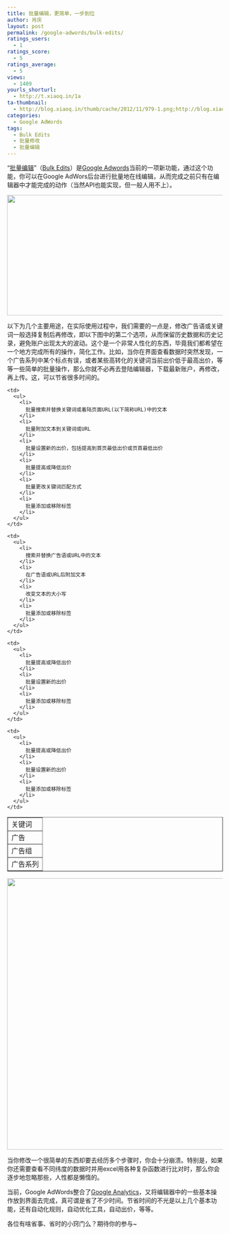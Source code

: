 ```yaml
---
title: 批量编辑，更简单，一步到位
author: 肖庆
layout: post
permalink: /google-adwords/bulk-edits/
ratings_users:
  - 1
ratings_score:
  - 5
ratings_average:
  - 5
views:
  - 1409
yourls_shorturl:
  - http://t.xiaoq.in/1a
ta-thumbnail:
  - http://blog.xiaoq.in/thumb/cache/2012/11/979-1.png;http://blog.xiaoq.in/thumb/cache/2012/11/979-2.png;
categories:
  - Google AdWords
tags:
  - Bulk Edits
  - 批量修改
  - 批量编辑
---
```

“<span class='wp_keywordlink_affiliate'><a href="http://blog.xiaoq.in/tag/%e6%89%b9%e9%87%8f%e7%bc%96%e8%be%91/" title="查看批量编辑中的全部文章" target="_blank">批量编辑</a></span>”（<span class='wp_keywordlink_affiliate'><a href="http://blog.xiaoq.in/tag/bulk-edits/" title="查看Bulk Edits中的全部文章" target="_blank">Bulk Edits</a></span>）是<span class='wp_keywordlink'><a href="http://blog.xiaoq.in/google-adwords/" title="Google Adwords" target="_blank">Google Adwords</a></span>当前的一项新功能，通过这个功能，你可以在Google AdWors后台进行批量地在线编辑，从而完成之前只有在编辑器中才能完成的动作（当然API也能实现，但一般人用不上）。

<img class="alignnone size-full wp-image-981" title="bulk edits" src="http://blog.xiaoq.in/cdn/2012/11/bulk-edits1.png" alt="" width="1324" height="281" />

以下为几个主要用途，在实际使用过程中，我们需要的一点是，修改广告语或关键词一般选择复制后再修改，即以下图中的第二个选项，从而保留历史数据和历史记录，避免账户出现太大的波动。这个是一个非常人性化的东西，毕竟我们都希望在一个地方完成所有的操作，简化工作。比如，当你在界面查看数据时突然发现，一个广告系列中某个标点有误，或者某些高转化的关键词当前出价低于最高出价，等等一些简单的批量操作，那么你就不必再去登陆编辑器，下载最新账户，再修改，再上传。这，可以节省很多时间的。

<table border="1" cellspacing="0" cellpadding="10">
  <tr>
    <td>
      关键词
    </td>
    
    <td>
      <ul>
        <li>
          批量搜索并替换关键词或着陆页面URL(以下简称URL)中的文本
        </li>
        <li>
          批量附加文本到关键词或URL
        </li>
        <li>
          批量设置新的出价，包括提高到首页最低出价或页首最低出价
        </li>
        <li>
          批量提高或降低出价
        </li>
        <li>
          批量更改关键词匹配方式
        </li>
        <li>
          批量添加或移除标签
        </li>
      </ul>
    </td>
  </tr>
  
  <tr>
    <td>
      广告
    </td>
    
    <td>
      <ul>
        <li>
          搜索并替换广告语或URL中的文本
        </li>
        <li>
          在广告语或URL后附加文本
        </li>
        <li>
          改变文本的大小写
        </li>
        <li>
          批量添加或移除标签
        </li>
      </ul>
    </td>
  </tr>
  
  <tr>
    <td>
      广告组
    </td>
    
    <td>
      <ul>
        <li>
          批量提高或降低出价
        </li>
        <li>
          批量设置新的出价
        </li>
        <li>
          批量添加或移除标签
        </li>
      </ul>
    </td>
  </tr>
  
  <tr>
    <td>
      广告系列
    </td>
    
    <td>
      <ul>
        <li>
          批量提高或降低出价
        </li>
        <li>
          批量设置新的出价
        </li>
        <li>
          批量添加或移除标签
        </li>
      </ul>
    </td>
  </tr>
</table>

<img class="alignnone size-full wp-image-980" title="bulk-edits" src="http://blog.xiaoq.in/cdn/2012/11/bulk-edits.png" alt="" width="673" height="633" />

当你修改一个很简单的东西却要去经历多个步骤时，你会十分崩溃。特别是，如果你还需要查看不同纬度的数据时并用excel用各种复杂函数进行比对时，那么你会逐步地忽略那些，人性都是懒惰的。

当前，Google AdWords整合了<span class='wp_keywordlink'><a href="http://blog.xiaoq.in/google-analytics/" title="Google Analytics" target="_blank">Google Analytics</a></span>，又将编辑器中的一些基本操作放到界面去完成，真可谓是省了不少时间。节省时间的不光是以上几个基本功能，还有自动化规则，自动优化工具，自动出价，等等。

各位有啥省事、省时的小窍门么？期待你的参与~